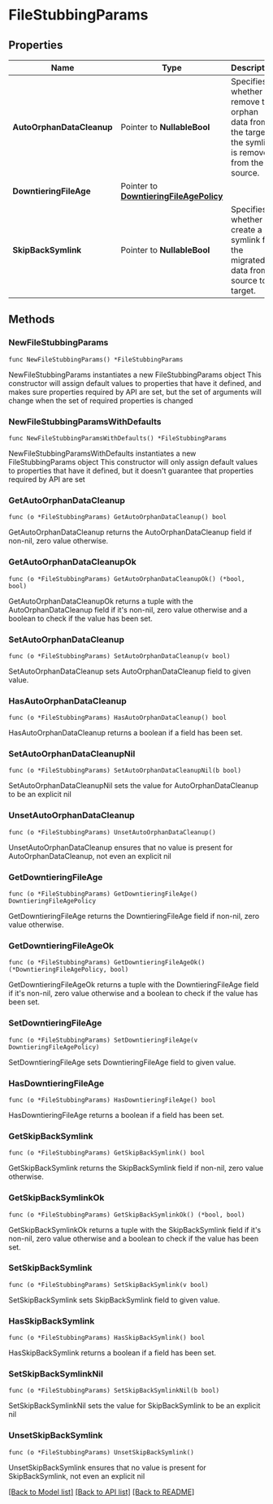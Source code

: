 # FileStubbingParams

## Properties

Name | Type | Description | Notes
------------ | ------------- | ------------- | -------------
**AutoOrphanDataCleanup** | Pointer to **NullableBool** | Specifies whether to remove the orphan data from the target if the symlink is removed from the source. | [optional] [default to true]
**DowntieringFileAge** | Pointer to [**DowntieringFileAgePolicy**](DowntieringFileAgePolicy.md) |  | [optional] 
**SkipBackSymlink** | Pointer to **NullableBool** | Specifies whether to create a symlink for the migrated data from source to target. | [optional] [default to true]

## Methods

### NewFileStubbingParams

`func NewFileStubbingParams() *FileStubbingParams`

NewFileStubbingParams instantiates a new FileStubbingParams object
This constructor will assign default values to properties that have it defined,
and makes sure properties required by API are set, but the set of arguments
will change when the set of required properties is changed

### NewFileStubbingParamsWithDefaults

`func NewFileStubbingParamsWithDefaults() *FileStubbingParams`

NewFileStubbingParamsWithDefaults instantiates a new FileStubbingParams object
This constructor will only assign default values to properties that have it defined,
but it doesn't guarantee that properties required by API are set

### GetAutoOrphanDataCleanup

`func (o *FileStubbingParams) GetAutoOrphanDataCleanup() bool`

GetAutoOrphanDataCleanup returns the AutoOrphanDataCleanup field if non-nil, zero value otherwise.

### GetAutoOrphanDataCleanupOk

`func (o *FileStubbingParams) GetAutoOrphanDataCleanupOk() (*bool, bool)`

GetAutoOrphanDataCleanupOk returns a tuple with the AutoOrphanDataCleanup field if it's non-nil, zero value otherwise
and a boolean to check if the value has been set.

### SetAutoOrphanDataCleanup

`func (o *FileStubbingParams) SetAutoOrphanDataCleanup(v bool)`

SetAutoOrphanDataCleanup sets AutoOrphanDataCleanup field to given value.

### HasAutoOrphanDataCleanup

`func (o *FileStubbingParams) HasAutoOrphanDataCleanup() bool`

HasAutoOrphanDataCleanup returns a boolean if a field has been set.

### SetAutoOrphanDataCleanupNil

`func (o *FileStubbingParams) SetAutoOrphanDataCleanupNil(b bool)`

 SetAutoOrphanDataCleanupNil sets the value for AutoOrphanDataCleanup to be an explicit nil

### UnsetAutoOrphanDataCleanup
`func (o *FileStubbingParams) UnsetAutoOrphanDataCleanup()`

UnsetAutoOrphanDataCleanup ensures that no value is present for AutoOrphanDataCleanup, not even an explicit nil
### GetDowntieringFileAge

`func (o *FileStubbingParams) GetDowntieringFileAge() DowntieringFileAgePolicy`

GetDowntieringFileAge returns the DowntieringFileAge field if non-nil, zero value otherwise.

### GetDowntieringFileAgeOk

`func (o *FileStubbingParams) GetDowntieringFileAgeOk() (*DowntieringFileAgePolicy, bool)`

GetDowntieringFileAgeOk returns a tuple with the DowntieringFileAge field if it's non-nil, zero value otherwise
and a boolean to check if the value has been set.

### SetDowntieringFileAge

`func (o *FileStubbingParams) SetDowntieringFileAge(v DowntieringFileAgePolicy)`

SetDowntieringFileAge sets DowntieringFileAge field to given value.

### HasDowntieringFileAge

`func (o *FileStubbingParams) HasDowntieringFileAge() bool`

HasDowntieringFileAge returns a boolean if a field has been set.

### GetSkipBackSymlink

`func (o *FileStubbingParams) GetSkipBackSymlink() bool`

GetSkipBackSymlink returns the SkipBackSymlink field if non-nil, zero value otherwise.

### GetSkipBackSymlinkOk

`func (o *FileStubbingParams) GetSkipBackSymlinkOk() (*bool, bool)`

GetSkipBackSymlinkOk returns a tuple with the SkipBackSymlink field if it's non-nil, zero value otherwise
and a boolean to check if the value has been set.

### SetSkipBackSymlink

`func (o *FileStubbingParams) SetSkipBackSymlink(v bool)`

SetSkipBackSymlink sets SkipBackSymlink field to given value.

### HasSkipBackSymlink

`func (o *FileStubbingParams) HasSkipBackSymlink() bool`

HasSkipBackSymlink returns a boolean if a field has been set.

### SetSkipBackSymlinkNil

`func (o *FileStubbingParams) SetSkipBackSymlinkNil(b bool)`

 SetSkipBackSymlinkNil sets the value for SkipBackSymlink to be an explicit nil

### UnsetSkipBackSymlink
`func (o *FileStubbingParams) UnsetSkipBackSymlink()`

UnsetSkipBackSymlink ensures that no value is present for SkipBackSymlink, not even an explicit nil

[[Back to Model list]](../README.md#documentation-for-models) [[Back to API list]](../README.md#documentation-for-api-endpoints) [[Back to README]](../README.md)


